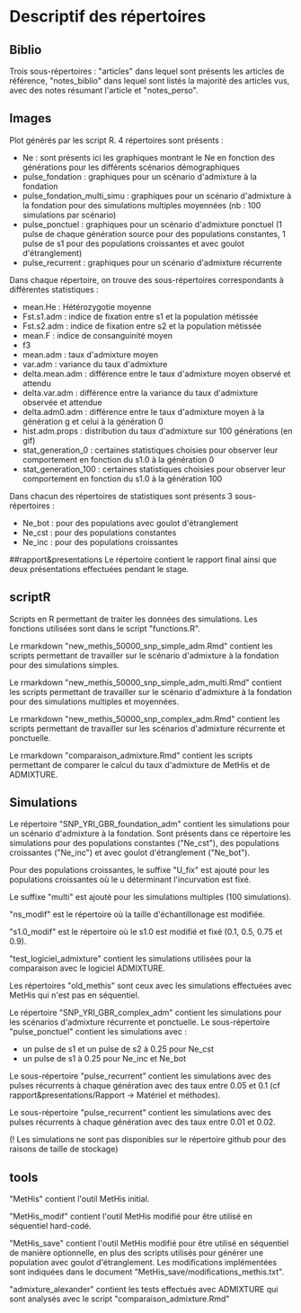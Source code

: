 # Descriptif des répertoires

## Biblio
Trois sous-répertoires : "articles" dans lequel sont présents les articles de référence, "notes_biblio" dans lequel sont listés la majorité des articles vus, avec des notes résumant l'article et "notes_perso".

## Images
Plot générés par les script R.
4 répertoires sont présents :
- Ne : sont présents ici les graphiques montrant le Ne en fonction des générations pour les différents scénarios démographiques
- pulse_fondation : graphiques pour un scénario d'admixture à la fondation
- pulse_fondation_multi_simu : graphiques pour un scénario d'admixture à la fondation pour des simulations multiples moyennées (nb : 100 simulations par scénario)
- pulse_ponctuel : graphiques pour un scénario d'admixture ponctuel (1 pulse de chaque génération source pour des populations constantes, 1 pulse de s1 pour des populations croissantes et avec goulot d'étranglement)
- pulse_recurrent : graphiques pour un scénario d'admixture récurrente

Dans chaque répertoire, on trouve des sous-répertoires correspondants à différentes statistiques :
- mean.He : Hétérozygotie moyenne
- Fst.s1.adm : indice de fixation entre s1 et la population métissée
- Fst.s2.adm : indice de fixation entre s2 et la population métissée
- mean.F : indice de consanguinité moyen
- f3
- mean.adm : taux d'admixture moyen
- var.adm : variance du taux d'admixture
- delta.mean.adm : différence entre le taux d'admixture moyen observé et attendu
- delta.var.adm : différence entre la variance du taux d'admixture observée et attendue
- delta.adm0.adm : différence entre le taux d'admixture moyen à la génération g et celui à la génération 0
- hist.adm.props : distribution du taux d'admixture sur 100 générations (en gif)
- stat_generation_0 : certaines statistiques choisies pour observer leur comportement en fonction du s1.0 à la génération 0
- stat_generation_100 : certaines statistiques choisies pour observer leur comportement en fonction du s1.0 à la génération 100

Dans chacun des répertoires de statistiques sont présents 3 sous-répertoires : 
- Ne_bot : pour des populations avec goulot d'étranglement
- Ne_cst : pour des populations constantes
- Ne_inc : pour des populations croissantes

##rapport&presentations
Le répertoire contient le rapport final ainsi que deux présentations effectuées pendant le stage.

## scriptR
Scripts en R permettant de traiter les données des simulations.
Les fonctions utilisées sont dans le script "functions.R".

Le rmarkdown "new_methis_50000_snp_simple_adm.Rmd" contient les scripts permettant de travailler sur le scénario d'admixture à la fondation pour des simulations simples.

Le rmarkdown "new_methis_50000_snp_simple_adm_multi.Rmd" contient les scripts permettant de travailler sur le scénario d'admixture à la fondation pour des simulations multiples et moyennées.

Le rmarkdown "new_methis_50000_snp_complex_adm.Rmd" contient les scripts permettant de travailler sur les scénarios d'admixture récurrente et ponctuelle.

Le rmarkdown "comparaison_admixture.Rmd" contient les scripts permettant de comparer le calcul du taux d'admixture de MetHis et de ADMIXTURE.

## Simulations
Le répertoire "SNP_YRI_GBR_foundation_adm" contient les simulations pour un scénario d'admixture à la fondation.
Sont présents dans ce répertoire les simulations pour des populations constantes ("Ne_cst"), des populations croissantes ("Ne_inc") et avec goulot d'étranglement ("Ne_bot").

Pour des populations croissantes, le suffixe "U_fix" est ajouté pour les populations croissantes où le u déterminant l'incurvation est fixé.

Le suffixe "multi" est ajouté pour les simulations multiples (100 simulations).

"ns_modif" est le répertoire où la taille d'échantillonage est modifiée.

"s1.0_modif" est le répertoire où le s1.0 est modifié et fixé (0.1, 0.5, 0.75 et 0.9).

"test_logiciel_admixture" contient les simulations utilisées pour la comparaison avec le logiciel ADMIXTURE.

Les répertoires "old_methis" sont ceux avec les simulations effectuées avec MetHis qui n'est pas en séquentiel.

Le répertoire "SNP_YRI_GBR_complex_adm" contient les simulations pour les scénarios d'admixture récurrente et ponctuelle.
Le sous-répertoire "pulse_ponctuel" contient les simulations avec : 
- un pulse de s1 et un pulse de s2 à 0.25 pour Ne_cst
- un pulse de s1 à 0.25 pour Ne_inc et Ne_bot

Le sous-répertoire "pulse_recurrent" contient les simulations avec des pulses récurrents à chaque génération avec des taux entre 0.05 et 0.1 (cf rapport&presentations/Rapport -> Matériel et méthodes).

Le sous-répertoire "pulse_recurrent" contient les simulations avec des pulses récurrents à chaque génération avec des taux entre 0.01 et 0.02.

(! Les simulations ne sont pas disponibles sur le répertoire github pour des raisons de taille de stockage)

## tools
"MetHis" contient l'outil MetHis initial.

"MetHis_modif" contient l'outil MetHis modifié pour être utilisé en séquentiel hard-codé.

"MetHis_save" contient l'outil MetHis modifié pour être utilisé en séquentiel de manière optionnelle, en plus des scripts utilisés pour générer une population avec goulot d'étranglement. Les modifications implémentées sont indiquées dans le document "MetHis_save/modifications_methis.txt".

"admixture_alexander" contient les tests effectués avec ADMIXTURE qui sont analysés avec le script "comparaison_admixture.Rmd"